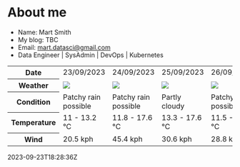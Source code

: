 # About me

- Name: Mart Smith
- My blog: TBC
- Email: [mart.datasci@gmail.com](mailto:mart.datasci6@gmail.com)
- Data Engineer | SysAdmin | DevOps | Kubernetes


<table>
    <tr>
        <th>Date</th>
        <td>23/09/2023</td><td>24/09/2023</td><td>25/09/2023</td><td>26/09/2023</td><td>27/09/2023</td><td>28/09/2023</td><td>29/09/2023</td>
    </tr>
    <tr>
        <th>Weather</th>
        <td><img src="https://cdn.weatherapi.com/weather/64x64/day/176.png"/></td><td><img src="https://cdn.weatherapi.com/weather/64x64/day/176.png"/></td><td><img src="https://cdn.weatherapi.com/weather/64x64/day/116.png"/></td><td><img src="https://cdn.weatherapi.com/weather/64x64/day/176.png"/></td><td><img src="https://cdn.weatherapi.com/weather/64x64/day/302.png"/></td><td><img src="https://cdn.weatherapi.com/weather/64x64/day/113.png"/></td><td><img src="https://cdn.weatherapi.com/weather/64x64/day/113.png"/></td>
    </tr>
    <tr>
        <th>Condition</th>
        <td width="200px">Patchy rain possible</td><td width="200px">Patchy rain possible</td><td width="200px">Partly cloudy</td><td width="200px">Patchy rain possible</td><td width="200px">Moderate rain</td><td width="200px">Sunny</td><td width="200px">Sunny</td>
    </tr>
    <tr>
        <th>Temperature</th>
        <td>11 -  13.2 °C</td><td>11.8 -  17.6 °C</td><td>13.3 -  17.6 °C</td><td>11.5 -  16.5 °C</td><td>10.4 -  13.9 °C</td><td>9.4 -  15.7 °C</td><td>11.4 -  15.3 °C</td>
    </tr>
    <tr>
        <th>Wind</th>
        <td>20.5 kph</td><td>45.4 kph</td><td>30.6 kph</td><td>28.8 kph</td><td>27.4 kph</td><td>29.5 kph</td><td>28.8 kph</td>
    </tr>
</table>


2023-09-23T18:28:36Z

